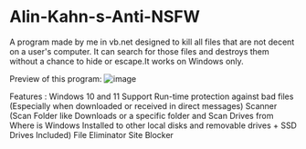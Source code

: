 # Alin-Kahn-s-Anti-NSFW
A program made by me in vb.net designed to kill all files that are not decent on a user's computer. It can search for those files and destroys them without a chance to hide or escape.It works on Windows only.

Preview of this program:
![image](https://github.com/user-attachments/assets/82cdb2d4-d034-4f04-9e32-1773e8552b2d)

Features :
Windows 10 and 11 Support
Run-time protection against bad files (Especially when downloaded or received in direct messages)
Scanner (Scan Folder like Downloads or a specific folder and Scan Drives from Where is Windows Installed to other local disks and removable drives + SSD Drives Included)
File Eliminator
Site Blocker
